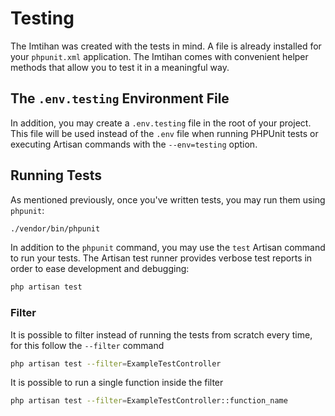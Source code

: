 # Testing

The Imtihan was created with the tests in mind. A file is already installed for your `phpunit.xml` application. The Imtihan comes with convenient helper methods that allow you to test it in a meaningful way.

## The `.env.testing` Environment File
In addition, you may create a `.env.testing` file in the root of your project. This file will be used instead of the `.env` file when running PHPUnit tests or executing Artisan commands with the `--env=testing` option.

## Running Tests
As mentioned previously, once you've written tests, you may run them using `phpunit`:
```sh
./vendor/bin/phpunit
```
In addition to the `phpunit` command, you may use the `test` Artisan command to run your tests. The Artisan test runner provides verbose test reports in order to ease development and debugging:
```sh
php artisan test
```
### Filter
It is possible to filter instead of running the tests from scratch every time, for this follow the `--filter` command
```sh
php artisan test --filter=ExampleTestController
```
It is possible to run a single function inside the filter
```sh
php artisan test --filter=ExampleTestController::function_name
```
